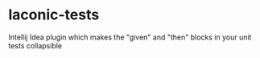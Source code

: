 # laconic-tests

Intellij Idea plugin which makes the "given" and "then" blocks in your unit tests collapsible